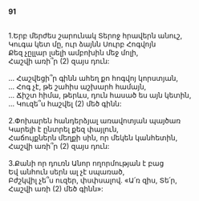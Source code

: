 **91**

\
1.Երբ մերժես շարունակ Տերոջ հրավերն անուշ,\
Կուգա կետ մը, ուր ձայնն Սուրբ Հոգվոյն\
Քեզ չըլլար լսելի ամբոխին մեջ մոլի,\
Հաշվի առի՞ր (2) զայս դուն:\
\
 ... Հաշվեցի՞ր գինն ահեղ քո հոգվոյ կորստյան,\
 ... Հոգ չէ, թե շահիս աշխարհ համայն,\
 ... Ճիշտ հիմա, թերևս, դուն հասած ես այն կետին,\
 ... Կուզե՞ս հաշվել (2) մեծ գինն:\
\
2.Փոխարեն հանդերձյալ առավոտյան պայծառ\
Կարելի է ընտրել քեզ փայլուն,\
Հաճույքներն մեղքի սին, որ մեկեն կանհետին,\
Հաշվի առի՞ր (2) զայս դուն:\
\
3.Քանի որ դուռն Անոր ողորմության է բաց\
Եվ անհուն սերն ալ չէ սպառած,\
Բժշկվիլ չե՞ս ուզեր, փսփսալով. «Ա՛ռ զիս, Տե՛ր,\
Հաշվի առի (2) մեծ գինն»:

